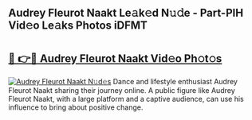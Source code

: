 ## Audrey Fleurot Naakt Le𝚊k𝚎d N𝚞𝚍e - Part-PlH Vid𝚎o Le𝚊ks Photos iDFMT

# <h2><a href="http://fb8bd5.evod.top/?m=Audrey+Fleurot+Naakt">🔗 👉🔴 Audrey Fleurot Naakt Vid𝚎o Ph𝚘t𝚘s</a></h2>

[![Audrey Fleurot Naakt N𝚞d𝚎s](https://i.imgur.com/8V9OHl7.gif)](http://fb8bd5.evod.top/?m=Audrey+Fleurot+Naakt)
Dance and lifestyle enthusiast Audrey Fleurot Naakt sharing their journey online. A public figure like Audrey Fleurot Naakt, with a large platform and a captive audience, can use his influence to bring about positive change. 

